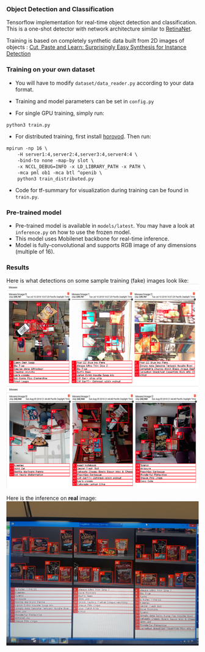### Object Detection and Classification
Tensorflow implementation for real-time object detection and classification. This is a one-shot detector with network architecture similar to [RetinaNet](https://arxiv.org/abs/1708.02002).

Training is based on completely synthetic data built from 2D images of objects : [Cut, Paste and Learn: Surprisingly Easy Synthesis for Instance Detection](https://arxiv.org/abs/1708.01642)

### Training on your own dataset
* You will have to modify `dataset/data_reader.py` according to your data format.
 
* Training and model parameters can be set in `config.py`
 
* For single GPU training, simply run: 
```
python3 train.py
``` 
 
* For distributed training, first install [horovod](https://github.com/uber/horovod). Then run: 
```
mpirun -np 16 \
    -H server1:4,server2:4,server3:4,server4:4 \
    -bind-to none -map-by slot \
    -x NCCL_DEBUG=INFO -x LD_LIBRARY_PATH -x PATH \
    -mca pml ob1 -mca btl ^openib \
    python3 train_distributed.py
```

* Code for tf-summary for visualization during training can be found in `train.py`. 


### Pre-trained model
* Pre-trained model is available in `models/latest`. You may have a look at `inference.py` on how to use the frozen model. 
* This model uses Mobilenet backbone for real-time inference.
* Model is fully-convolutional and supports RGB image of any dimensions (multiple of 16).


### Results 
Here is what detections on some sample training (fake) images look like:
![Sample1-fake](extras/obj_training.png)
![Sample2-fake](extras/obj_training2.png)

Here is the inference on **real** image:
![Sample-real](extras/real.png)
